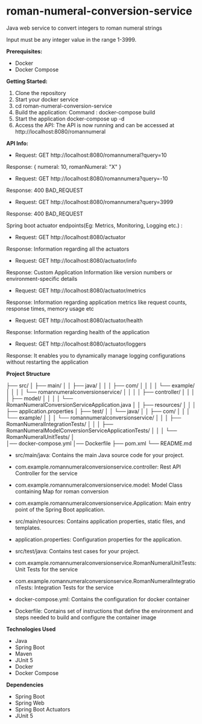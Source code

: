# roman-numeral-conversion-service


Java web service to convert integers to roman numeral strings

Input must be any integer value in the range 1-3999.

**Prerequisites:**
* Docker
* Docker Compose

**Getting Started:**

1. Clone the repository
2. Start your docker service
3. cd roman-numeral-conversion-service
4. Build the application:
   Command : docker-compose build
5. Start the application
   docker-compose up -d
6. Access the API:
The API is now running and can be accessed at http://localhost:8080/romannumeral


**API Info:**

* Request: GET http://localhost:8080/romannumeral?query=10

Response: { numeral: 10, romanNumeral: "X" }

* Request: GET http://localhost:8080/romannumera?query=-10

Response: 400 BAD_REQUEST

* Request: GET http://localhost:8080/romannumera?query=3999

Response: 400 BAD_REQUEST

Spring boot actuator endpoints(Eg: Metrics, Monitoring, Logging etc.) :

* Request: GET http://localhost:8080/actuator

Response: Information regarding all the actuators

* Request: GET http://localhost:8080/actuator/info

Response: Custom Application Information like version numbers or environment-specific details

* Request: GET http://localhost:8080/actuator/metrics

Response: Information regarding application metrics like request counts, response times, memory usage etc

* Request: GET http://localhost:8080/actuator/health

Response: Information regarding health of the application

* Request: GET http://localhost:8080/actuator/loggers

Response: It enables you to dynamically manage logging configurations without restarting the application


**Project Structure**

├── src/
│   ├── main/
│   │   ├── java/
│   │   │   ├── com/
│   │   │   │   └── example/
│   │   │   │       └── romannumeralconversionservice/
│   │   │   │           ├── controller/
│   │   │   │           ├── model/
│   │   │   │           └── RomanNumeralConversionServiceApplication.java
│   │   ├── resources/
│   │   │   ├── application.properties
│   ├── test/
│   │   └── java/
│   │       ├── com/
│   │       │   └── example/
│   │       │       └── romannumeralconversionservice/
│   │       │           ├── RomanNumeralIntegrationTests/
│   │       │           ├── RomanNumeralModelConversionServiceApplicationTests/
│   │       │           └── RomanNumeralUnitTests/
│   
│── docker-compose.yml
│── Dockerfile
├── pom.xml
└── README.md


* src/main/java: Contains the main Java source code for your project.

* com.example.romannumeralconversionservice.controller: Rest API Controller for the service
* com.example.romannumeralconversionservice.model: Model Class containing Map for roman conversion
* com.example.romannumeralconversionservice.Application: Main entry point of the Spring Boot application.
* src/main/resources: Contains application properties, static files, and templates.

* application.properties: Configuration properties for the application.

* src/test/java: Contains test cases for your project.
* com.example.romannumeralconversionservice.RomanNumeralUnitTests: Unit Tests for the service
* com.example.romannumeralconversionservice.RomanNumeralIntegrationTests: Integration Tests for the service

* docker-compose.yml: Contains the configuration for docker container
* Dockerfile: Contains set of instructions that define the environment and steps needed to build and configure the container image


**Technologies Used**
* Java
* Spring Boot
* Maven
* JUnit 5
* Docker
* Docker Compose

**Dependencies**
* Spring Boot
* Spring Web
* Spring Boot Actuators
* JUnit 5